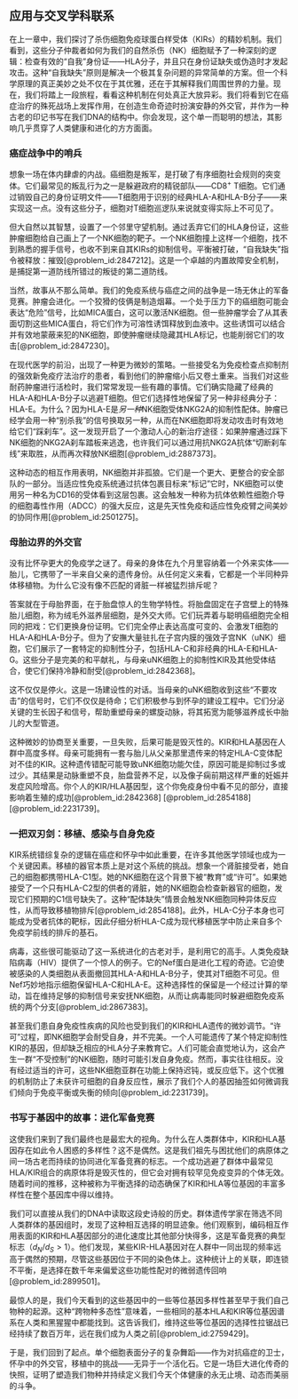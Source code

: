 ## 应用与交叉学科联系

在上一章中，我们探讨了杀伤细胞免疫球蛋白样受体（KIRs）的精妙机制。我们看到，这些分子仲裁者如何为我们的自然杀伤（NK）细胞赋予了一种深刻的逻辑：检查有效的“自我”身份证——HLA分子，并且只在身份证缺失或伪造时才发起攻击。这种“自我缺失”原则是解决一个极其复杂问题的异常简单的方案。但一个科学原理的真正美妙之处不仅在于其优雅，还在于其解释我们周围世界的力量。现在，我们将踏上一段旅程，看看这种机制在何处真正大放异彩。我们将看到它在癌症治疗的殊死战场上发挥作用，在创造生命奇迹时扮演安静的外交官，并作为一种古老的印记书写在我们DNA的结构中。你会发现，这个单一而聪明的想法，其影响几乎贯穿了人类健康和进化的方方面面。

### 癌症战争中的哨兵

想象一场在体内肆虐的内战。癌细胞是叛军，是打破了有序细胞社会规则的突变体。它们最常见的叛乱行为之一是躲避政府的精锐部队——CD8$^{+}$ T细胞。它们通过销毁自己的身份证明文件——T细胞用于识别的经典HLA-A和HLA-B分子——来实现这一点。没有这些分子，细胞对T细胞巡逻队来说就变得实际上不可见了。

但大自然以其智慧，设置了一个邻里守望机制。通过丢弃它们的HLA身份证，这些肿瘤细胞给自己画上了一个NK细胞的靶子。一个NK细胞撞上这样一个细胞，找不到熟悉的握手信号，也收不到来自其KIRs的抑制信号。平衡被打破，“自我缺失”指令被释放：摧毁[@problem_id:2847212]。这是一个卓越的内置故障安全机制，是捕捉第一道防线所错过的叛徒的第二道防线。

当然，故事从不那么简单。我们的免疫系统与癌症之间的战争是一场无休止的军备竞赛。肿瘤会进化。一个狡猾的伎俩是制造烟幕。一个处于压力下的癌细胞可能会表达“危险”信号，比如MICA蛋白，这可以激活NK细胞。但一些肿瘤学会了从其表面切割这些MICA蛋白，将它们作为可溶性诱饵释放到血液中。这些诱饵可以结合并有效地蒙蔽来犯的NK细胞，即使肿瘤继续隐藏其HLA标记，也能削弱它们的攻击[@problem_id:2847230]。

在现代医学的前沿，出现了一种更为微妙的策略。一些接受名为免疫检查点抑制剂的强效新免疫疗法治疗的患者，看到他们的肿瘤缩小后又卷土重来。当我们对这些耐药肿瘤进行活检时，我们常常发现一些有趣的事情。它们确实隐藏了经典的HLA-A和HLA-B分子以逃避T细胞。但它们选择性地保留了另一种非经典分子：HLA-E。为什么？因为HLA-E是*另一种*NK细胞受体NKG2A的抑制性配体。肿瘤已经学会用一种“别杀我”的信号换取另一种，从而在NK细胞即将发动攻击时有效地给它们“踩刹车”。这一发现开启了一个激动人心的新治疗途径：如果肿瘤通过踩下NK细胞的NKG2A刹车踏板来逃逸，也许我们可以通过用抗NKG2A抗体“切断刹车线”来取胜，从而再次释放NK细胞[@problem_id:2887373]。

这种动态的相互作用表明，NK细胞并非孤狼。它们是一个更大、更整合的安全部队的一部分。当适应性免疫系统通过抗体包裹目标来“标记”它时，NK细胞可以使用另一种名为CD16的受体看到这层包裹。这会触发一种称为抗体依赖性细胞介导的细胞毒性作用（ADCC）的强大反应，这是先天性免疫和适应性免疫臂之间美妙的协同作用[@problem_id:2501275]。

### 母胎边界的外交官

没有比怀孕更大的免疫学之谜了。母亲的身体在九个月里容纳着一个外来实体——胎儿，它携带了一半来自父亲的遗传身份。从任何定义来看，它都是一个半同种异体移植物。为什么它没有像不匹配的肾脏一样被猛烈排斥呢？

答案就在于母胎界面，在于胎盘惊人的生物学特性。将胎盘固定在子宫壁上的特殊胎儿细胞，称为绒毛外滋养层细胞，是外交大师。它们玩弄着与聪明癌细胞完全相同的把戏：它们更换身份证明。它们完全停止表达高度可变的、会激发T细胞的HLA-A和HLA-B分子。但为了安撫大量驻扎在子宫内膜的强效子宫NK（uNK）细胞，它们展示了一套特定的抑制性分子，包括HLA-C和非经典的HLA-E和HLA-G。这些分子是完美的和平献礼，与母亲uNK细胞上的抑制性KIR及其他受体结合，使它们保持冷静和耐受[@problem_id:2842368]。

这不仅仅是停火。这是一场建设性的对话。当母亲的uNK细胞收到这些“不要攻击”的信号时，它们不仅仅是待命；它们积极参与到怀孕的建设工程中。它们分泌关键的生长因子和信号，帮助重塑母亲的螺旋动脉，将其拓宽为能够滋养成长中胎儿的大型管道。

这种微妙的协商至关重要，一旦失败，后果可能是毁灭性的。KIR和HLA基因在人群中高度多样。母亲可能拥有一套与胎儿从父亲那里遗传来的特定HLA-C变体配对不佳的KIR。这种遗传错配可能导致uNK细胞功能欠佳，原因可能是抑制过多或过少。其结果是动脉重塑不良，胎盘营养不足，以及像子痫前期这样严重的妊娠并发症风险增高。你个人的KIR/HLA基因型，这个你免疫身份中看不见的部分，直接影响着生殖的成功[@problem_id:2842368] [@problem_id:2854188] [@problem_id:2231739]。

### 一把双刃剑：移植、感染与自身免疫

KIR系统错综复杂的逻辑在癌症和怀孕中如此重要，在许多其他医学领域也成为一个关键因素。移植的器官本质上是对这个系统的挑战。想象一个肾脏接受者，她自己的细胞都携带HLA-C1型。她的NK细胞在这个背景下被“教育”或“许可”。如果她接受了一个只有HLA-C2型的供者的肾脏，她的NK细胞会检查新器官的细胞，发现它们预期的C1信号缺失了。这种“配体缺失”情景会触发NK细胞同种异体反应性，从而导致移植物排斥[@problem_id:2854188]。此外，HLA-C分子本身也可能成为受者抗体的靶标，因此仔细分析HLA-C成为现代移植医学中防止来自多个免疫学前线的排斥的基石。

病毒，这些很可能驱动了这一系统进化的古老对手，是利用它的高手。人类免疫缺陷病毒（HIV）提供了一个惊人的例子。它的Nef蛋白是进化工程的奇迹。它迫使被感染的人类细胞从表面撤回其HLA-A和HLA-B分子，使其对T细胞不可见。但Nef巧妙地指示细胞保留HLA-C和HLA-E。这种选择性的保留是一个经过计算的举动，旨在维持足够的抑制信号来安抚NK细胞，从而让病毒能同时躲避细胞免疫系统的两个分支[@problem_id:2867383]。

甚至我们患自身免疫性疾病的风险也受到我们的KIR和HLA遗传的微妙调节。“许可”过程，即NK细胞学会耐受自身，并不完美。一个人可能遗传了某个特定抑制性KIR的基因，但却缺乏相应的HLA分子来教育它。人们可能会直觉地认为，这会产生一群“不受控制”的NK细胞，随时可能引发自身免疫。然而，事实往往相反。没有经过适当的许可，这些NK细胞亚群在功能上保持迟钝，或反应低下。这个优雅的机制防止了未获许可细胞的自身反应性，展示了我们个人的基因抽签如何微调我们倾向于免疫平衡或失衡的倾向[@problem_id:2231739]。

### 书写于基因中的故事：进化军备竞赛

这使我们来到了我们最终也是最宏大的视角。为什么在人类群体中，KIR和HLA基因存在如此令人困惑的多样性？这不是偶然。这是我们祖先与困扰他们的病原体之间一场古老而持续的协同进化军备竞赛的标志。一个成功逃避了群体中最常见HLA/KIR组合的病原体将是毁灭性的，但它会对拥有较罕见免疫变异的个体无效。随着时间的推移，这种被称为平衡选择的动态确保了KIR和HLA等位基因的丰富多样性在整个基因库中得以维持。

我们可以直接从我们的DNA中读取这段史诗般的历史。群体遗传学家在筛选不同人类群体的基因组时，发现了这种相互选择的明显迹象。他们观察到，编码相互作用表面的KIR和HLA基因部分的进化速度比其他部分快得多，这是军备竞赛的典型标志（$d_N/d_S \gt 1$）。他们发现，某些KIR-HLA基因对在人群中一同出现的频率远高于偶然的预期，尽管这些基因位于不同的染色体上。这种统计上的关联，即连锁不平衡，是选择在数千年来偏爱这些功能性配对的微弱遗传回响[@problem_id:2899501]。

最惊人的是，我们今天看到的这些基因中的一些等位基因多样性甚至早于我们自己物种的起源。这种“跨物种多态性”意味着，一些相同的基本HLA和KIR等位基因谱系在人类和黑猩猩中都能找到。这告诉我们，维持这些等位基因的选择性拉锯战已经持续了数百万年，远在我们成为人类之前[@problem_id:2759429]。

于是，我们回到了起点。单个细胞表面分子的复杂舞蹈——作为对抗癌症的卫士，怀孕中的外交官，移植中的挑战——无异于一个活化石。它是一场巨大进化传奇的快照，证明了塑造我们物种并持续定义我们今天个体健康的永无止境、动态而美丽的斗争。